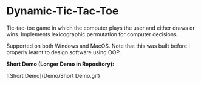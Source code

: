 # Dynamic-Tic-Tac-Toe
Tic-tac-toe game in which the computer plays the user and either draws or wins. Implements lexicographic permutation for computer decisions.

Supported on both Windows and MacOS. Note that this was built before I properly learnt to design software using OOP.

**Short Demo (Longer Demo in Repository):**

![Short Demo](Demo/Short Demo.gif) 

